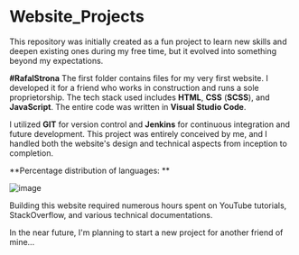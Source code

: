 # Website_Projects

This repository was initially created as a fun project to learn new skills and deepen existing ones during my free time, but it evolved into something beyond my expectations.

**#RafalStrona**
The first folder contains files for my very first website. I developed it for a friend who works in construction and runs a sole proprietorship.
The tech stack used includes **HTML**, **CSS** (**SCSS**), and **JavaScript**. The entire code was written in **Visual Studio Code**.

I utilized **GIT** for version control and **Jenkins** for continuous integration and future development. 
This project was entirely conceived by me, and I handled both the website's design and technical aspects from inception to completion.

**Percentage distribution of languages: **

![image](https://github.com/Wiktor332/Website_Projects/assets/115033827/a0285009-fa92-439d-9c97-f8f9875311a3)

Building this website required numerous hours spent on YouTube tutorials, StackOverflow, and various technical documentations.

In the near future, I'm planning to start a new project for another friend of mine...
